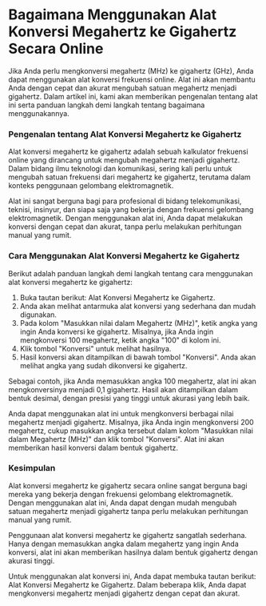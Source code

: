 Bagaimana Menggunakan Alat Konversi Megahertz ke Gigahertz Secara Online
========================================================================

Jika Anda perlu mengkonversi megahertz (MHz) ke gigahertz (GHz), Anda dapat menggunakan alat konversi frekuensi online. Alat ini akan membantu Anda dengan cepat dan akurat mengubah satuan megahertz menjadi gigahertz. Dalam artikel ini, kami akan memberikan pengenalan tentang alat ini serta panduan langkah demi langkah tentang bagaimana menggunakannya.

### Pengenalan tentang Alat Konversi Megahertz ke Gigahertz

Alat konversi megahertz ke gigahertz adalah sebuah kalkulator frekuensi online yang dirancang untuk mengubah megahertz menjadi gigahertz. Dalam bidang ilmu teknologi dan komunikasi, sering kali perlu untuk mengubah satuan frekuensi dari megahertz ke gigahertz, terutama dalam konteks penggunaan gelombang elektromagnetik.

Alat ini sangat berguna bagi para profesional di bidang telekomunikasi, teknisi, insinyur, dan siapa saja yang bekerja dengan frekuensi gelombang elektromagnetik. Dengan menggunakan alat ini, Anda dapat melakukan konversi dengan cepat dan akurat, tanpa perlu melakukan perhitungan manual yang rumit.

### Cara Menggunakan Alat Konversi Megahertz ke Gigahertz

Berikut adalah panduan langkah demi langkah tentang cara menggunakan alat konversi megahertz ke gigahertz:

1. Buka tautan berikut: Alat Konversi Megahertz ke Gigahertz.
2. Anda akan melihat antarmuka alat konversi yang sederhana dan mudah digunakan.
3. Pada kolom "Masukkan nilai dalam Megahertz (MHz)", ketik angka yang ingin Anda konversi ke gigahertz. Misalnya, jika Anda ingin mengkonversi 100 megahertz, ketik angka "100" di kolom ini.
4. Klik tombol "Konversi" untuk melihat hasilnya.
5. Hasil konversi akan ditampilkan di bawah tombol "Konversi". Anda akan melihat angka yang sudah dikonversi ke gigahertz.

Sebagai contoh, jika Anda memasukkan angka 100 megahertz, alat ini akan mengkonversinya menjadi 0,1 gigahertz. Hasil akan ditampilkan dalam bentuk desimal, dengan presisi yang tinggi untuk akurasi yang lebih baik.

Anda dapat menggunakan alat ini untuk mengkonversi berbagai nilai megahertz menjadi gigahertz. Misalnya, jika Anda ingin mengkonversi 200 megahertz, cukup masukkan angka tersebut dalam kolom "Masukkan nilai dalam Megahertz (MHz)" dan klik tombol "Konversi". Alat ini akan memberikan hasil konversi dalam bentuk gigahertz.

### Kesimpulan

Alat konversi megahertz ke gigahertz secara online sangat berguna bagi mereka yang bekerja dengan frekuensi gelombang elektromagnetik. Dengan menggunakan alat ini, Anda dapat dengan mudah mengubah satuan megahertz menjadi gigahertz tanpa perlu melakukan perhitungan manual yang rumit.

Penggunaan alat konversi megahertz ke gigahertz sangatlah sederhana. Hanya dengan memasukkan angka dalam megahertz yang ingin Anda konversi, alat ini akan memberikan hasilnya dalam bentuk gigahertz dengan akurasi tinggi.

Untuk menggunakan alat konversi ini, Anda dapat membuka tautan berikut: Alat Konversi Megahertz ke Gigahertz. Dalam beberapa klik, Anda dapat mengkonversi megahertz menjadi gigahertz dengan cepat dan akurat.